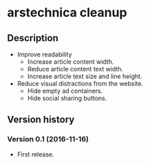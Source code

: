# arstechnica cleanup

## Description

- Improve readability
  - Increase article content width.
  - Reduce article content text width.
  - Increase article text size and line height.
- Reduce visual distractions from the website.
  - Hide empty ad containers.
  - Hide social sharing buttons.


## Version history

### Version 0.1 (2016-11-16)
- First release.
